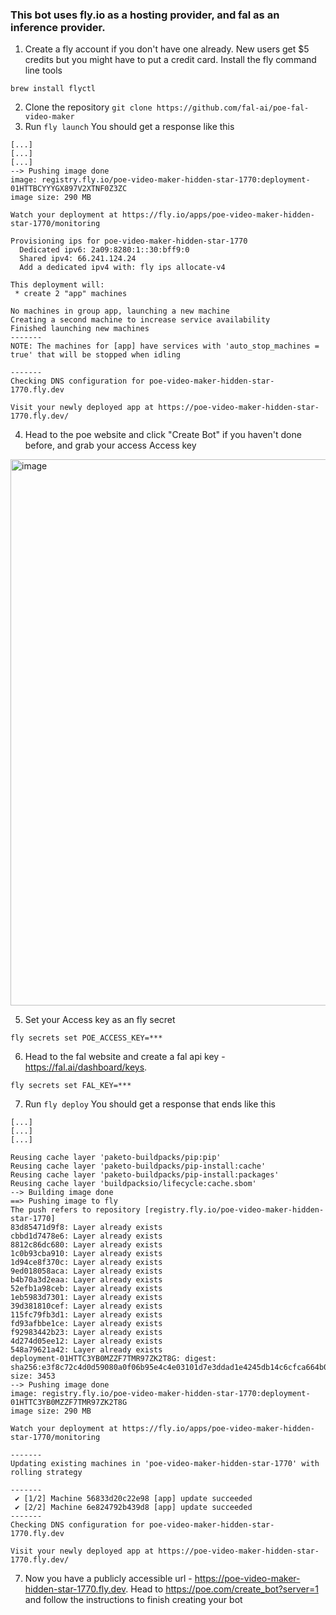 ### This bot uses fly.io as a hosting provider, and fal as an inference provider. 

1) Create a fly account if you don't have one already. New users get $5 credits but you might have to put a credit card. Install the fly command line tools
```
brew install flyctl
```
2) Clone the repository `git clone https://github.com/fal-ai/poe-fal-video-maker`
3) Run `fly launch`
You should get a response like this 

```
[...]
[...]
[...]
--> Pushing image done
image: registry.fly.io/poe-video-maker-hidden-star-1770:deployment-01HTTBCYYYGX897V2XTNF0Z3ZC
image size: 290 MB

Watch your deployment at https://fly.io/apps/poe-video-maker-hidden-star-1770/monitoring

Provisioning ips for poe-video-maker-hidden-star-1770
  Dedicated ipv6: 2a09:8280:1::30:bff9:0
  Shared ipv4: 66.241.124.24
  Add a dedicated ipv4 with: fly ips allocate-v4

This deployment will:
 * create 2 "app" machines

No machines in group app, launching a new machine
Creating a second machine to increase service availability
Finished launching new machines
-------
NOTE: The machines for [app] have services with 'auto_stop_machines = true' that will be stopped when idling

-------
Checking DNS configuration for poe-video-maker-hidden-star-1770.fly.dev

Visit your newly deployed app at https://poe-video-maker-hidden-star-1770.fly.dev/
```
4) Head to the poe website and click "Create Bot" if you haven't done before, and grab your access Access key
   
<img width="874" alt="image" src="https://github.com/fal-ai/poe-fal-video-maker/assets/1714827/e78e2918-d275-4b21-abcf-dae6b68b2e16">

5) Set your Access key as an fly secret 

```
fly secrets set POE_ACCESS_KEY=***
```

6) Head to the fal website and create a fal api key - https://fal.ai/dashboard/keys.
```
fly secrets set FAL_KEY=***
```

7) Run `fly deploy`
You should get a response that ends like this 
```
[...]
[...]
[...]

Reusing cache layer 'paketo-buildpacks/pip:pip'
Reusing cache layer 'paketo-buildpacks/pip-install:cache'
Reusing cache layer 'paketo-buildpacks/pip-install:packages'
Reusing cache layer 'buildpacksio/lifecycle:cache.sbom'
--> Building image done
==> Pushing image to fly
The push refers to repository [registry.fly.io/poe-video-maker-hidden-star-1770]
83d85471d9f8: Layer already exists 
cbbd1d7478e6: Layer already exists 
8812c86dc680: Layer already exists 
1c0b93cba910: Layer already exists 
1d94ce8f370c: Layer already exists 
9ed018058aca: Layer already exists 
b4b70a3d2eaa: Layer already exists 
52efb1a98ceb: Layer already exists 
1eb5983d7301: Layer already exists 
39d381810cef: Layer already exists 
115fc79fb3d1: Layer already exists 
fd93afbbe1ce: Layer already exists 
f92983442b23: Layer already exists 
4d274d05ee12: Layer already exists 
548a79621a42: Layer already exists 
deployment-01HTTC3YB0MZZF7TMR97ZK2T8G: digest: sha256:e3f8c72c4d0d59080a0f06b95e4c4e03101d7e3ddad1e4245db14c6cfca664b0 size: 3453
--> Pushing image done
image: registry.fly.io/poe-video-maker-hidden-star-1770:deployment-01HTTC3YB0MZZF7TMR97ZK2T8G
image size: 290 MB

Watch your deployment at https://fly.io/apps/poe-video-maker-hidden-star-1770/monitoring

-------
Updating existing machines in 'poe-video-maker-hidden-star-1770' with rolling strategy

-------
 ✔ [1/2] Machine 56833d20c22e98 [app] update succeeded
 ✔ [2/2] Machine 6e824792b439d8 [app] update succeeded
-------
Checking DNS configuration for poe-video-maker-hidden-star-1770.fly.dev

Visit your newly deployed app at https://poe-video-maker-hidden-star-1770.fly.dev/
```
7) Now you have a publicly accessible url - https://poe-video-maker-hidden-star-1770.fly.dev. Head to https://poe.com/create_bot?server=1 and follow the instructions to finish creating your bot 
